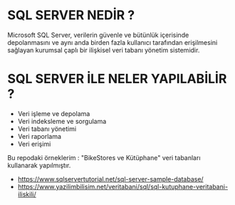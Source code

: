 
# SQL SERVER NEDİR ?

Microsoft SQL Server, verilerin güvenle ve bütünlük içerisinde depolanmasını ve aynı anda birden fazla kullanıcı tarafından erişilmesini sağlayan kurumsal çaplı bir ilişkisel veri tabanı yönetim sistemidir.
 
 # SQL SERVER İLE NELER YAPILABİLİR ?
 
* Veri işleme ve depolama
* Veri indeksleme ve sorgulama
* Veri tabanı yönetimi
* Veri raporlama
* Veri erişimi


Bu repodaki örneklerim : "BikeStores ve Kütüphane" veri tabanları kullanarak yapılmıştır.

* https://www.sqlservertutorial.net/sql-server-sample-database/
* https://www.yazilimbilisim.net/veritabani/sql/sql-kutuphane-veritabani-iliskili/





